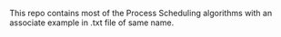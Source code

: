 This repo contains most of the Process Scheduling algorithms with an associate example in .txt file of same name.
